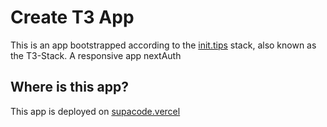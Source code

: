 # Create T3 App

This is an app bootstrapped according to the [init.tips](https://init.tips) stack, also known as the T3-Stack.
A responsive app nextAuth

## Where is this app?

This app is deployed on [supacode.vercel](https://supacode.vercel.app/)
